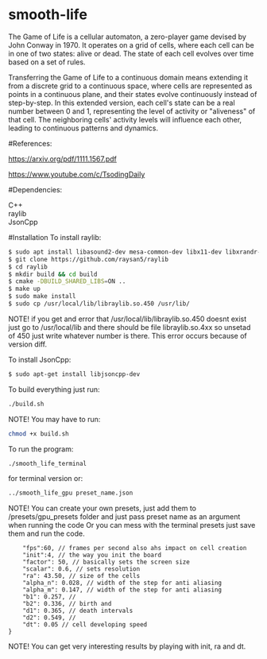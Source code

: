 # smooth-life
The Game of Life is a cellular automaton, a zero-player game devised by John Conway in 1970. It operates on a grid of cells, where each cell can be in one of two states: alive or dead. The state of each cell evolves over time based on a set of rules.

Transferring the Game of Life to a continuous domain means extending it from a discrete grid to a continuous space, where cells are represented as points in a continuous plane, and their states evolve continuously instead of step-by-step. In this extended version, each cell's state can be a real number between 0 and 1, representing the level of activity or "aliveness" of that cell. The neighboring cells' activity levels will influence each other, leading to continuous patterns and dynamics.

#References:  

https://arxiv.org/pdf/1111.1567.pdf   

https://www.youtube.com/c/TsodingDaily

#Dependencies: 

C++  
raylib  
JsonCpp  

#Installation
To install raylib:
```bash
$ sudo apt install libasound2-dev mesa-common-dev libx11-dev libxrandr-dev libxi-dev xorg-dev libgl1-mesa-dev libglu1-mesa-dev
$ git clone https://github.com/raysan5/raylib
$ cd raylib
$ mkdir build && cd build
$ cmake -DBUILD_SHARED_LIBS=ON ..
$ make up
$ sudo make install
$ sudo cp /usr/local/lib/libraylib.so.450 /usr/lib/
```
NOTE! if you get and error that /usr/local/lib/libraylib.so.450 doesnt exist just go to /usr/local/lib and there should be file libraylib.so.4xx so unsetad of 450 just write whatever number is there. This error occurs because of version diff.

To install JsonCpp:
```bash
$ sudo apt-get install libjsoncpp-dev
```
To build everything just run:
```bash
./build.sh
```
NOTE! You may have to run:
```bash
chmod +x build.sh
```
To run the program:
```bash
./smooth_life_terminal
```
for terminal version or:
```bash
../smooth_life_gpu preset_name.json
```
NOTE! You can create your own presets, just add them to /presets/gpu_presets folder and just pass preset name as an argument when running the code Or  you can mess with the terminal presets just save them and run the code.

```json{
    "fps":60, // frames per second also ahs impact on cell creation
    "init":4, // the way you init the board
    "factor": 50, // basically sets the screen size
    "scalar": 0.6, // sets resolution 
    "ra": 43.50, // size of the cells
    "alpha_n": 0.028, // width of the step for anti aliasing
    "alpha_m": 0.147, // width of the step for anti aliasing
    "b1": 0.257, //
    "b2": 0.336, // birth and 
    "d1": 0.365, // death intervals
    "d2": 0.549, //
    "dt": 0.05 // cell developing speed
}
```
NOTE! You can get very interesting results by playing with init, ra and dt.


